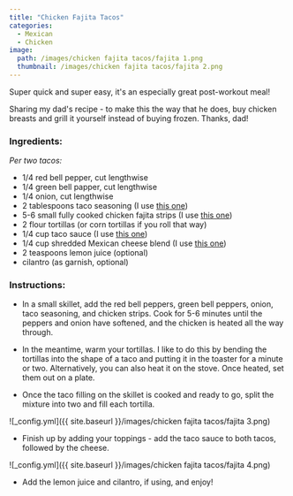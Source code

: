 ```yaml
---
title: "Chicken Fajita Tacos"
categories:
  - Mexican
  - Chicken
image:
  path: /images/chicken fajita tacos/fajita 1.png
  thumbnail: /images/chicken fajita tacos/fajita 2.png
---
```



Super quick and super easy, it's an especially great post-workout meal!

Sharing my dad's recipe - to make this the way that he does, buy chicken breasts and grill it yourself instead of buying frozen. Thanks, dad!

### Ingredients:

_Per two tacos:_

* 1/4 red bell pepper, cut lengthwise
* 1/4 green bell papper, cut lengthwise
* 1/4 onion, cut lengthwise
* 2 tablespoons taco seasoning (I use [this one](https://www.kroger.com/p/kroger-original-taco-seasoning/0001111071503))
* 5-6 small fully cooked chicken fajita strips (I use [this one](https://www.kroger.com/p/tyson-grilled-ready-fully-cooked-fajita-chicken-strips/0002370001628))
* 2 flour tortillas (or corn tortillas if you roll that way)
* 1/4 cup taco sauce (I use [this one](https://www.kroger.com/p/ortega-thick-smooth-mild-taco-sauce/0003900000890))
* 1/4 cup shredded Mexican cheese blend (I use [this one](https://www.kroger.com/p/old-el-paso-mexico-style-4-cheese-blend-shredded-cheese/0007592530693))
* 2 teaspoons lemon juice (optional)
* cilantro (as garnish, optional)



### Instructions:

* In a small skillet, add the red bell peppers, green bell peppers, onion, taco seasoning, and chicken strips. Cook for 5-6 minutes until the peppers and onion have softened, and the chicken is heated all the way through.

* In the meantime, warm your tortillas. I like to do this by bending the tortillas into the shape of a taco and putting it in the toaster for a minute or two. Alternatively, you can also heat it on the stove. Once heated, set them out on a plate.

* Once the taco filling on the skillet is cooked and ready to go, split the mixture into two and fill each tortilla.

![_config.yml]({{ site.baseurl }}/images/chicken fajita tacos/fajita 3.png)

* Finish up by adding your toppings - add the taco sauce to both tacos, followed by the cheese.

![_config.yml]({{ site.baseurl }}/images/chicken fajita tacos/fajita 4.png)

* Add the lemon juice and cilantro, if using, and enjoy!

